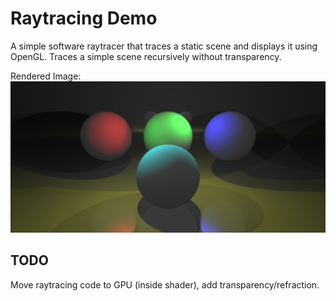 # Raytracing Demo

A simple software raytracer that traces a static scene and displays it using OpenGL. Traces a simple scene recursively without transparency.

Rendered Image:
![Output Image](output.png "Output Image")

## TODO

Move raytracing code to GPU (inside shader), add transparency/refraction.